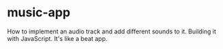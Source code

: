 # music-app
How to implement an audio track and add different sounds to it. Building it with JavaScript.
It's like a beat app.
